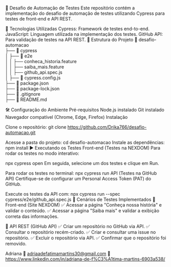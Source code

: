 🚀 Desafio de Automação de Testes
Este repositório contém a implementação do desafio de automação de testes utilizando Cypress para testes de front-end e API REST.

📌 Tecnologias Utilizadas
Cypress: Framework de testes end-to-end.
JavaScript: Linguagem utilizada na implementação dos testes.
GitHub API: Para validação de testes na API REST.
📂 Estrutura do Projeto
📁 desafio-automacao  
 ├── 📁 cypress  
 │   ├── 📁 e2e  
 │   │   ├── conheca_historia.feature  
 │   │   ├── saiba_mais.feature  
 │   │   ├── github_api.spec.js  
 │   ├── 📄 cypress.config.js  
 ├── 📄 package.json  
 ├── 📄 package-lock.json  
 ├── 📄 .gitignore  
 ├── 📄 README.md  

🛠️ Configuração do Ambiente
Pré-requisitos
Node.js instalado 
Git instalado
Navegador compatível (Chrome, Edge, Firefox)
Instalação

Clone o repositório:
git clone https://github.com/Drika766/desafio-automacao.git

Acesse a pasta do projeto:
cd desafio-automacao
Instale as dependências:
npm install
▶️ Executando os Testes
Front-end (Testes na NEXDOM)
Para rodar os testes no modo interativo:

npx cypress open
Em seguida, selecione um dos testes e clique em Run.

Para rodar os testes no terminal:
npx cypress run
API (Testes na GitHub API)
Certifique-se de configurar um Personal Access Token (PAT) do GitHub.

Execute os testes da API com:
npx cypress run --spec cypress/e2e/github_api.spec.js
📜 Cenários de Testes Implementados
🔹 Front-end (Site NEXDOM)
✅ Acessar a página "Conheça nossa história" e validar o conteúdo.
✅ Acessar a página "Saiba mais" e validar a exibição correta das informações.

🔹 API REST (GitHub API)
✅ Criar um repositório no GitHub via API.
✅ Consultar o repositório recém-criado.
✅ Criar e consultar uma issue no repositório.
✅ Excluir o repositório via API.
✅ Confirmar que o repositório foi removido.

Adriana
📧 adriaadefatimamartins30@gmail.com
🔗 https://www.linkedin.com/in/adriana-de-f%C3%A1tima-martins-6903a538/
